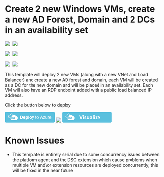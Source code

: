 # Create 2 new Windows VMs, create a new AD Forest, Domain and 2 DCs in an availability set

<IMG SRC="https://azbotstorage.blob.core.windows.net/badges/active-directory-new-domain-ha-2-dc/PublicLastTestDate.svg" />&nbsp;
<IMG SRC="https://azbotstorage.blob.core.windows.net/badges/active-directory-new-domain-ha-2-dc/PublicDeployment.svg" />&nbsp;

<IMG SRC="https://azbotstorage.blob.core.windows.net/badges/active-directory-new-domain-ha-2-dc/FairfaxLastTestDate.svg" />&nbsp;
<IMG SRC="https://azbotstorage.blob.core.windows.net/badges/active-directory-new-domain-ha-2-dc/FairfaxDeployment.svg" />&nbsp;

<IMG SRC="https://azbotstorage.blob.core.windows.net/badges/active-directory-new-domain-ha-2-dc/BestPracticeResult.svg" />&nbsp;
<IMG SRC="https://azbotstorage.blob.core.windows.net/badges/active-directory-new-domain-ha-2-dc/CredScanResult.svg" />&nbsp;

This template will deploy 2 new VMs (along with a new VNet and Load Balancer) and create a new  AD forest and domain, each VM will be created as a DC for the new domain and will be placed in an availability set. Each VM will also have an RDP endpoint added with a public load balanced IP address.

Click the button below to deploy

<a href="https://portal.azure.com/#create/Microsoft.Template/uri/https%3A%2F%2Fraw.githubusercontent.com%2FAzure%2Fazure-quickstart-templates%2Fmaster%2Factive-directory-new-domain-ha-2-dc%2Fazuredeploy.json" target="_blank">
    <img src="https://raw.githubusercontent.com/Azure/azure-quickstart-templates/master/1-CONTRIBUTION-GUIDE/images/deploytoazure.png"/>
</a>
<a href="https://portal.azure.us/#create/Microsoft.Template/uri/https%3A%2F%2Fraw.githubusercontent.com%2FAzure%2Fazure-quickstart-templates%2Fmaster%2Factive-directory-new-domain-ha-2-dc%2Fazuredeploy.json" target="_blank">
    <img src="http://azuredeploy.net/AzureGov.png"/>
</a>
<a href="http://armviz.io/#/?load=https%3A%2F%2Fraw.githubusercontent.com%2FAzure%2Fazure-quickstart-templates%2Fmaster%2Factive-directory-new-domain-ha-2-dc%2Fazuredeploy.json" target="_blank">
    <img src="https://raw.githubusercontent.com/Azure/azure-quickstart-templates/master/1-CONTRIBUTION-GUIDE/images/visualizebutton.png"/>
</a>

# Known Issues

+	This template is entirely serial due to some concurrency issues between the platform agent and the DSC extension which cause problems when multiple VM and\or extension resources are deployed concurrently, this will be fixed in the near future
